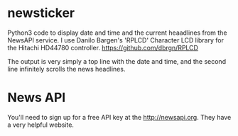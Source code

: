 # newsticker
Python3 code to display date and time and the current heaadlines from the NewsAPI service. I use Danilo Bargen's 'RPLCD' Character LCD library for the Hitachi HD44780 controller. https://github.com/dbrgn/RPLCD

The output is very simply a top line with the date and time, and the second line infinitely scrolls the news headlines. 

# News API
You'll need to sign up for a free API key at the http://newsapi.org. They have a very helpful website.
